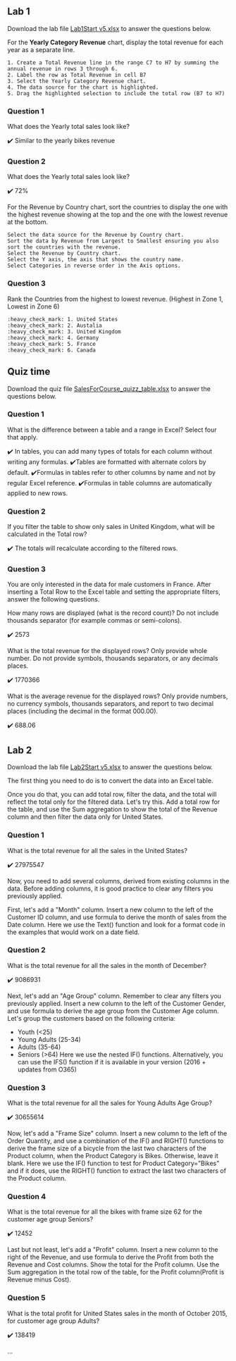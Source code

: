 
## Lab 1
Download the lab file [Lab1Start v5.xlsx](https://github.com/SomonOlimzoda/DataAnalysisExcel/blob/main/Lab1Start%20v5.xlsx) to answer the questions below.

For the **Yearly Category Revenue** chart, display the total revenue for each year as a separate line.

```
1. Create a Total Revenue line in the range C7 to H7 by summing the annual revenue in rows 3 through 6. 
2. Label the row as Total Revenue in cell B7
3. Select the Yearly Category Revenue chart.
4. The data source for the chart is highlighted.
5. Drag the highlighted selection to include the total row (B7 to H7)
```

### Question 1

What does the Yearly total sales look like?

:heavy_check_mark: Similar to the yearly bikes revenue


### Question 2

What does the Yearly total sales look like?

:heavy_check_mark: 72%

For the Revenue by Country chart, sort the countries to display the one with the highest revenue showing at the top and the one with the lowest revenue at the bottom.

```
Select the data source for the Revenue by Country chart.
Sort the data by Revenue from Largest to Smallest ensuring you also sort the countries with the revenue.
Select the Revenue by Country chart.
Select the Y axis, the axis that shows the country name.
Select Categories in reverse order in the Axis options.
```

### Question 3

Rank the Countries from the highest to lowest revenue. (Highest in Zone 1, Lowest in Zone 6)

```
:heavy_check_mark: 1. United States
:heavy_check_mark: 2. Austalia
:heavy_check_mark: 3. United Kingdom
:heavy_check_mark: 4. Germany
:heavy_check_mark: 5. France
:heavy_check_mark: 6. Canada
```

## Quiz time 

Download the quiz file [SalesForCourse_quizz_table.xlsx](https://github.com/SomonOlimzoda/DataAnalysisExcel/blob/main/SalesForCourse_quizz_table.xlsx) to answer the questions below.

### Question 1

What is the difference between a table and a range in Excel? Select four that apply.

:heavy_check_mark: In tables, you can add many types of totals for each column without writing any formulas.
:heavy_check_mark:Tables are formatted with alternate colors by default.
:heavy_check_mark:Formulas in tables refer to other columns by name and not by regular Excel reference.
:heavy_check_mark:Formulas in table columns are automatically applied to new rows.

### Question 2

If you filter the table to show only sales in United Kingdom, what will be calculated in the Total row?

:heavy_check_mark: The totals will recalculate according to the filtered rows.

### Question 3

You are only interested in the data for male customers in France. After inserting a Total Row to the Excel table and setting the appropriate filters, answer the following questions.

How many rows are displayed (what is the record count)? Do not include thousands separator (for example commas or semi-colons).

:heavy_check_mark: 2573
 
What is the total revenue for the displayed rows? Only provide whole number. Do not provide symbols, thousands separators, or any decimals places.

:heavy_check_mark: 1770366
 
What is the average revenue for the displayed rows? Only provide numbers, no currency symbols, thousands separators, and report to two decimal places (including the decimal in the format 000.00).

:heavy_check_mark: 688.06

## Lab 2

Download the lab file [Lab2Start v5.xlsx](https://github.com/SomonOlimzoda/DataAnalysisExcel/blob/main/Lab2Start%20v5.xlsx) to answer the questions below.

The first thing you need to do is to convert the data into an Excel table.

Once you do that, you can add total row, filter the data, and the total will reflect the total only for the filtered data. Let's try this. Add a total row for the table, and use the Sum aggregation to show the total of the Revenue column and then filter the data only for United States.

### Question 1

What is the total revenue for all the sales in the United States?

:heavy_check_mark: 27975547

Now, you need to add several columns, derived from existing columns in the data. Before adding columns, it is good practice to clear any filters you previously applied.

First, let's add a "Month" column. Insert a new column to the left of the Customer ID column, and use formula to derive the month of sales from the Date column.
Here we use the Text() function and look for a format code in the examples that would work on a date field.

### Question 2

What is the total revenue for all the sales in the month of December?

:heavy_check_mark: 9086931

Next, let's add an "Age Group" column. Remember to clear any filters you previously applied. Insert a new column to the left of the Customer Gender, and use formula to derive the age group from the Customer Age column. Let's group the customers based on the following criteria:

* Youth (<25)
* Young Adults (25-34)
* Adults (35-64)
* Seniors (>64)
Here we use the nested IF() functions. Alternatively, you can use the IFS() function if it is available in your version (2016 + updates from O365)

### Question 3

What is the total revenue for all the sales for Young Adults Age Group?

:heavy_check_mark: 30655614

Now, let's add a "Frame Size" column. Insert a new column to the left of the Order Quantity, and use a combination of the IF() and RIGHT() functions to derive the frame size of a bicycle from the last two characters of the Product column, when the Product Category is Bikes. Otherwise, leave it blank.
Here we use the IF() function to test for Product Category=”Bikes” and if it does, use the RIGHT() function to extract the last two characters of the Product column.

### Question 4

What is the total revenue for all the bikes with frame size 62 for the customer age group Seniors?

:heavy_check_mark: 12452

Last but not least, let's add a "Profit" column. Insert a new column to the right of the Revenue, and use formula to derive the Profit from both the Revenue and Cost columns. Show the total for the Profit column. Use the Sum aggregation in the total row of the table, for the Profit column(Profit is Revenue minus Cost).

### Question 5

What is the total profit for United States sales in the month of October 2015, for customer age group Adults?

:heavy_check_mark: 138419

...




















